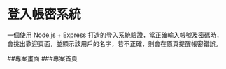 # 登入帳密系統
一個使用 Node.js + Express 打造的登入系統驗證，當正確輸入帳號及密碼時，會挑出歡迎頁面，並顯示該用戶的名字，若不正確，則會在原頁提醒帳密錯誤。

##專案畫面
###專案首頁

